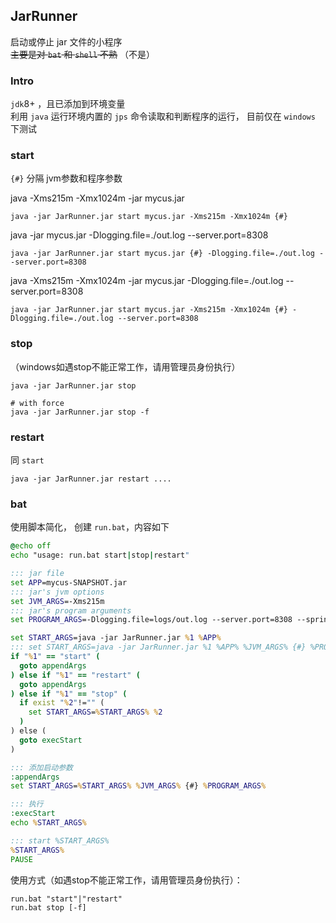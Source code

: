 ## JarRunner
启动或停止 jar 文件的小程序  
~~主要是对 `bat` 和 `shell` 不熟~~ （不是）

### Intro
`jdk`8+ ，且已添加到环境变量  
利用 `java` 运行环境内置的 `jps` 命令读取和判断程序的运行，
目前仅在 `windows` 下测试

### start
`{#}` 分隔 jvm参数和程序参数  

java -Xms215m -Xmx1024m -jar mycus.jar
```
java -jar JarRunner.jar start mycus.jar -Xms215m -Xmx1024m {#}
```

java -jar mycus.jar -Dlogging.file=./out.log --server.port=8308
```
java -jar JarRunner.jar start mycus.jar {#} -Dlogging.file=./out.log --server.port=8308
```

java -Xms215m -Xmx1024m -jar mycus.jar -Dlogging.file=./out.log --server.port=8308
```
java -jar JarRunner.jar start mycus.jar -Xms215m -Xmx1024m {#} -Dlogging.file=./out.log --server.port=8308
```

### stop
（windows如遇stop不能正常工作，请用管理员身份执行）
```
java -jar JarRunner.jar stop 

# with force
java -jar JarRunner.jar stop -f 
```

### restart
同 `start`
```
java -jar JarRunner.jar restart ....
```
### bat
使用脚本简化， 创建 `run.bat`，内容如下
```bat
@echo off
echo "usage: run.bat start|stop|restart"

::: jar file
set APP=mycus-SNAPSHOT.jar
::: jar's jvm options
set JVM_ARGS=-Xms215m
::: jar's program arguments
set PROGRAM_ARGS=-Dlogging.file=logs/out.log --server.port=8308 --spring.profiles.active=dev

set START_ARGS=java -jar JarRunner.jar %1 %APP%
::: set START_ARGS=java -jar JarRunner.jar %1 %APP% %JVM_ARGS% {#} %PROGRAM_ARGS%
if "%1" == "start" (
  goto appendArgs
) else if "%1" == "restart" (
  goto appendArgs
) else if "%1" == "stop" (
  if exist "%2"!="" (
    set START_ARGS=%START_ARGS% %2
  )
) else (
  goto execStart
)

::: 添加启动参数
:appendArgs
set START_ARGS=%START_ARGS% %JVM_ARGS% {#} %PROGRAM_ARGS%

::: 执行
:execStart
echo %START_ARGS%

::: start %START_ARGS%
%START_ARGS%
PAUSE
```
使用方式（如遇stop不能正常工作，请用管理员身份执行）：
```
run.bat "start"|"restart"
run.bat stop [-f]
```

